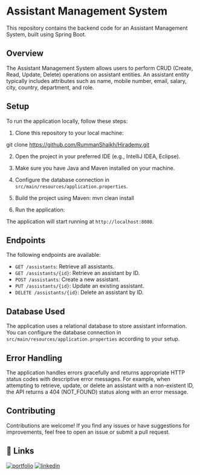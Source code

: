 # Assistant Management System

This repository contains the backend code for an Assistant Management System, built using Spring Boot.

## Overview

The Assistant Management System allows users to perform CRUD (Create, Read, Update, Delete) operations on assistant entities. An assistant entity typically includes attributes such as name, mobile number, email, salary, city, country, department, and role.

## Setup

To run the application locally, follow these steps:

1. Clone this repository to your local machine:

git clone https://github.com/RummanShaikh/Hirademy.git


2. Open the project in your preferred IDE (e.g., IntelliJ IDEA, Eclipse).

3. Make sure you have Java and Maven installed on your machine.

4. Configure the database connection in `src/main/resources/application.properties`.

5. Build the project using Maven:
mvn clean install


6. Run the application:


The application will start running at `http://localhost:8080`.

## Endpoints

The following endpoints are available:

- `GET /assistants`: Retrieve all assistants.
- `GET /assistants/{id}`: Retrieve an assistant by ID.
- `POST /assistants`: Create a new assistant.
- `PUT /assistants/{id}`: Update an existing assistant.
- `DELETE /assistants/{id}`: Delete an assistant by ID.

## Database Used

The application uses a relational database to store assistant information. You can configure the database connection in `src/main/resources/application.properties` according to your setup.

## Error Handling

The application handles errors gracefully and returns appropriate HTTP status codes with descriptive error messages. For example, when attempting to retrieve, update, or delete an assistant with a non-existent ID, the API returns a 404 (NOT_FOUND) status along with an error message.

## Contributing

Contributions are welcome! If you find any issues or have suggestions for improvements, feel free to open an issue or submit a pull request.





## 🔗 Links
[![portfolio](https://img.shields.io/badge/my_portfolio-000?style=for-the-badge&logo=ko-fi&logoColor=white)](https://singular-platypus-d8dbef.netlify.app/)
[![linkedin](https://img.shields.io/badge/linkedin-0A66C2?style=for-the-badge&logo=linkedin&logoColor=white)](https://www.linkedin.com/in/rumman-shaikh-56604b233/)

